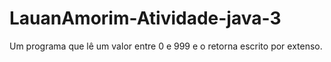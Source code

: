 # LauanAmorim-Atividade-java-3
Um programa que lê um valor entre 0 e 999 e o retorna escrito por extenso.
